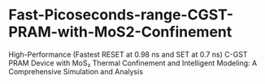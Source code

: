 # Fast-Picoseconds-range-CGST-PRAM-with-MoS2-Confinement
High-Performance (Fastest RESET at 0.98 ns and SET at 0.7 ns) C-GST PRAM Device with MoS₂ Thermal Confinement and Intelligent Modeling: A Comprehensive Simulation and Analysis
